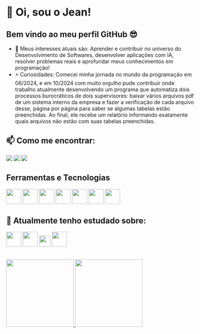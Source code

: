 # 👋 Oi, sou o Jean!
## Bem vindo ao meu perfil GitHub 😎
- 👀 Meus interesses atuais são: Aprender e contribuir no universo do Desenvolvimento de Softwares, desenvolver aplicações com IA, resolver problemas reais e aprofundar meus conhecimentos em programação!
- ⚡ Curiosidades: Comecei minha jornada no mundo da programação em 06/2024, e em 10/2024 com muito orgulho pude contribuir onde trabalho atualmente desenvolvendo um programa que automatiza dois processos burocráticos de dois supervisores: baixar vários arquivos pdf de um sistema interno da empresa e fazer a verificação de cada arquivo desse, página por página para saber se algumas tabelas estão preenchidas. Ao final, ele recebe um relatório informando exatamente quais arquivos não estão com suas tabelas preenchidas.

## 📫 Como me encontrar:
<div>
<a href="https://www.linkedin.com/in/jean-paulo-machado-a47a4b196" target="_blank"><img loading="lazy" src="https://img.shields.io/badge/-LinkedIn-%230077B5?style=for-the-badge&logo=linkedin&logoColor=white" target="_blank"></a>
<a href = "mailto:machado.jeanpaulo@gmail.com"><img loading="lazy" src="https://img.shields.io/badge/Gmail-D14836?style=for-the-badge&logo=gmail&logoColor=white" target="_blank"></a>
<a href="https://www.instagram.com/jeanpaulo_jp/" target="_blank"><img loading="lazy" src="https://img.shields.io/badge/-Instagram-%23E4405F?style=for-the-badge&logo=instagram&logoColor=white" target="_blank"></a>
</div>

## Ferramentas e Tecnologias

<img loading="lazy" src="https://cdn.jsdelivr.net/gh/devicons/devicon@latest/icons/python/python-original.svg" width="40" height="40"/> <img loading="lazy" src="https://cdn.jsdelivr.net/gh/devicons/devicon@latest/icons/selenium/selenium-original.svg" width="40" height="40"/> <img loading="lazy" src="https://cdn-icons-png.flaticon.com/256/10645/10645125.png" width="40" height="40"/> <img loading="lazy" src="https://assets.streamlinehq.com/image/private/w_300,h_300,ar_1/f_auto/v1/icons/logos/langchain-ipuhh4qo1jz5ssl4x0g2a.png/langchain-dp1uxj2zn3752pntqnpfu2.png?_a=DAJFJtWIZAAC" width="40" height="40"/> <img loading="lazy" src="https://cdn.jsdelivr.net/gh/devicons/devicon@latest/icons/vscode/vscode-original.svg" width="40" height="40"/> <img loading="lazy" src="https://cdn.jsdelivr.net/gh/devicons/devicon/icons/git/git-original.svg" width="40" height="40"/> <img loading="lazy" src="https://cdn.jsdelivr.net/gh/devicons/devicon@latest/icons/github/github-original.svg" width="40" height="40"/>

## 🌱 Atualmente tenho estudado sobre:

<img loading="lazy" src="https://cdn.jsdelivr.net/gh/devicons/devicon/icons/javascript/javascript-original.svg" width="40" height="40"/> <img src="https://cdn.jsdelivr.net/gh/devicons/devicon@latest/icons/nodejs/nodejs-original-wordmark.svg" width="40" height="40"/> <img src="https://cdn.jsdelivr.net/gh/devicons/devicon@latest/icons/django/django-plain.svg" width="30" height="30"/> <img loading="lazy" src="https://cdn.jsdelivr.net/gh/devicons/devicon@latest/icons/flask/flask-original-wordmark.svg" width="40" height="40"/> 
          

<br>
<div>
<a href="https://github.com/paulo-jean">
<img loading="lazy" height="180em" src="https://github-readme-stats.vercel.app/api/top-langs/?username=paulo-jean&layout=compact&langs_count=7&theme=dracula"/>
<img loading="lazy" height="180em" src="https://github-readme-stats.vercel.app/api?username=paulo-jean&show_icons=true&theme=dracula&include_all_commits=true&count_private=true"/>
</div>

<!---
paulo-jean/paulo-jean is a ✨ special ✨ repository because its `README.md` (this file) appears on your GitHub profile.
You can click the Preview link to take a look at your changes.
--->
